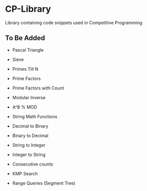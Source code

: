# CP-Library

Library containing code snippets used in Competitive Programming

## To Be Added

- Pascal Triangle
- Sieve
- Primes Till N
- Prime Factors
- Prime Factors with Count
- Modular Inverse
- A^B % MOD
- String Math Functions

- Decimal to Binary
- Binary to Decimal
- String to Integer
- Integer to String

- Consecutive counts

- KMP Search

- Range Queries (Segment Tree)